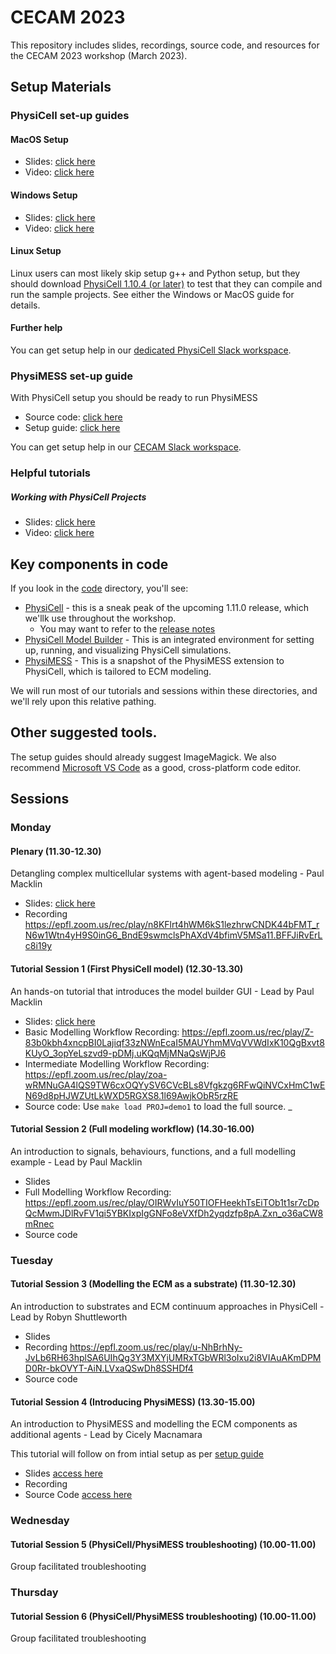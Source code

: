 # CECAM 2023 
This repository includes slides, recordings, source code, and resources for the CECAM 2023 workshop (March 2023). 

## Setup Materials 

### PhysiCell set-up guides

#### MacOS Setup
* Slides: [click here](https://github.com/physicell-training/ws2022/raw/main/setup/PhysiCell_ws2022_macOS_setup.pdf)
* Video: [click here](https://youtu.be/Sq9nfKS5U0E)

#### Windows Setup
* Slides: [click here](https://github.com/physicell-training/ws2022/raw/main/setup/PhysiCell_ws2022_Windows_setup.pdf) 
* Video: [click here](https://youtu.be/hIP4JUrViRA)
  
#### Linux Setup
Linux users can most likely skip setup g++ and Python setup, but they should download [PhysiCell 1.10.4 (or later)](https://github.com/MathCancer/PhysiCell/releases/latest) to test that they can compile and run the sample projects. See either the Windows or MacOS guide for details. 

#### Further help
You can get setup help in our [dedicated PhysiCell Slack workspace](https://join.slack.com/t/physicellcomm-sf93727/shared_invite/zt-qj1av6yd-yVeer8VkQaNDjDz7fF00jA). 

### PhysiMESS set-up guide
With PhysiCell setup you should be ready to run PhysiMESS 

* Source code: [click here](https://github.com/physicell-training/cecam23/tree/main/code/PhysiMESS)
* Setup guide: [click here](https://github.com/physicell-training/cecam23/raw/main/code/PhysiMESS/setup/PhysiMESS_setup_guide.pdf)

You can get setup help in our [CECAM Slack workspace](https://join.slack.com/t/cecamecmworks-klu7155/shared_invite/zt-1p9c2arog-9w65U~b5T4R2N~bB2A6uzw).

### Helpful tutorials 

##### Working with PhysiCell Projects 
* Slides: [click here](https://github.com/physicell-training/ws2022/raw/main/sessions/session_01/slides/PhysiCell_ws2022_Session01.pdf)
* Video: [click here](https://youtu.be/fP7-n_RlITU) 

## Key components in code
If you look in the [code](https://github.com/physicell-training/cecam23/tree/main/code) directory, you'll see: 
* [PhysiCell](https://github.com/physicell-training/cecam23/tree/main/code/PhysiCell) - this is a sneak peak of the upcoming 1.11.0 release, which we'llk use throughout the workshop. 
  * You may want to refer to the [release notes](https://github.com/MathCancer/PhysiCell/blob/dev-paul/README.md)
* [PhysiCell Model Builder](https://github.com/physicell-training/cecam23/tree/main/code/PhysiCell-model-builder) - This is an integrated environment for setting up, running, and visualizing PhysiCell simulations. 
* [PhysiMESS](https://github.com/physicell-training/cecam23/tree/main/code/PhysiMESS) - This is a snapshot of the PhysiMESS extension to PhysiCell, which is tailored to ECM modeling. 

We will run most of our tutorials and sessions within these directories, and we'll rely upon this relative pathing. 

## Other suggested tools. 
The setup guides should already suggest ImageMagick. We also recommend [Microsoft VS Code](https://code.visualstudio.com/) as a good, cross-platform code editor. 



## Sessions 

### Monday

#### Plenary (11.30-12.30)
Detangling complex multicellular systems with agent-based modeling - Paul Macklin 
* Slides: [click here](https://github.com/physicell-training/cecam23/raw/main/slides/CECAM_ecm23_macklin_keynote.pdf)
* Recording https://epfl.zoom.us/rec/play/n8KFlrt4hWM6kS1lezhrwCNDK44bFMT_rN6w1Wtn4yH9S0inG6_BndE9swmclsPhAXdV4bfimV5MSa11.BFFJiRvErLc8i19y

#### Tutorial Session 1 (First PhysiCell model) (12.30-13.30)
An hands-on tutorial that introduces the model builder GUI - Lead by Paul Macklin
* Slides: [click here](https://github.com/physicell-training/cecam23/raw/main/slides/CECAM_ecm23_demo1.pdf) 
* Basic Modelling Workflow Recording: https://epfl.zoom.us/rec/play/Z-83b0kbh4xncpBI0Lajiqf33zNWnEcaI5MAUYhmMVqVVWdIxK10QgBxvt8KUyO_3opYeLszvd9-pDMj.uKQqMjMNaQsWjPJ6
* Intermediate Modelling Workflow Recording: https://epfl.zoom.us/rec/play/zoa-wRMNuGA4lQS9TW6cxOQYySV6CVcBLs8Vfgkzg6RFwQiNVCxHmC1wEN69d8pHJWZUtLkWXD5RGXS8.1l69AwjkObR5rzRE
* Source code: Use `make load PROJ=demo1` to load the full source. _ 

#### Tutorial Session 2 (Full modeling workflow) (14.30-16.00)
An introduction to signals, behaviours, functions, and a full modelling example - Lead by Paul Macklin 
* Slides 
* Full Modelling Workflow Recording: https://epfl.zoom.us/rec/play/OIRWvIuY50TIOFHeekhTsEiTOb1t1sr7cDpQcMwmJDlRvFV1qi5YBKIxpIgGNFo8eVXfDh2yqdzfp8pA.Zxn_o36aCW8mRnec
* Source code 

#### 


### Tuesday

#### Tutorial Session 3 (Modelling the ECM as a substrate) (11.30-12.30)
An introduction to substrates and ECM continuum approaches in PhysiCell - Lead by Robyn Shuttleworth
* Slides 
* Recording https://epfl.zoom.us/rec/play/u-NhBrhNy-JvLb6RH63hplSA6UIhQg3Y3MXYjUMRxTGbWRl3oIxu2i8VIAuAKmDPMD0Rr-bkOVYT-AiN.LVxaQSwDh8SSHDf4
* Source code 

#### Tutorial Session 4 (Introducing PhysiMESS) (13.30-15.00)
An introduction to PhysiMESS and modelling the ECM components as additional agents - Lead by Cicely Macnamara 

This tutorial will follow on from intial setup as per [setup guide](https://github.com/physicell-training/cecam23/raw/main/code/PhysiMESS/setup/PhysiMESS_setup_guide.pdf)
* Slides [access here](https://github.com/physicell-training/cecam23/raw/main/code/PhysiMESS/setup/PhysiMESS_walkthrough.pdf)
* Recording 
* Source Code [access here](https://github.com/physicell-training/cecam23/tree/main/code/PhysiMESS) 

### Wednesday

#### Tutorial Session 5 (PhysiCell/PhysiMESS troubleshooting) (10.00-11.00)
Group facilitated troubleshooting

### Thursday

#### Tutorial Session 6 (PhysiCell/PhysiMESS troubleshooting) (10.00-11.00)
Group facilitated troubleshooting

